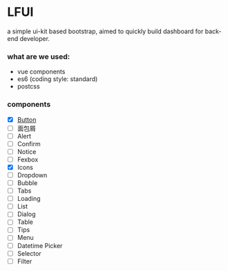 # LFUI
 a simple ui-kit based bootstrap, aimed to quickly build dashboard  for back-end developer.

### what are we used:

- vue components
- es6 (coding style: standard)
- postcss



### components

- [x] [Button](https://github.com/terranc/LFUI/wiki/Button-&&-ButtonGroup)
- [ ] 面包屑
- [ ] Alert
- [ ] Confirm
- [ ] Notice
- [ ] Fexbox
- [x] Icons
- [ ] Dropdown
- [ ] Bubble
- [ ] Tabs
- [ ] Loading
- [ ] List
- [ ] Dialog
- [ ] Table
- [ ] Tips
- [ ] Menu
- [ ] Datetime Picker
- [ ] Selector
- [ ] Filter
